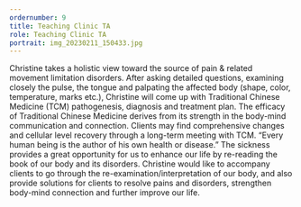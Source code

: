 ```yaml
---
ordernumber: 9
title: Teaching Clinic TA
role: Teaching Clinic TA
portrait: img_20230211_150433.jpg
---
```

Christine takes a holistic view toward the source of pain &amp; related movement limitation disorders. After asking detailed questions, examining closely the pulse, the tongue and palpating the affected
body (shape, color, temperature, marks etc.), Christine will come up with Traditional Chinese
Medicine (TCM) pathogenesis, diagnosis and treatment plan. The efficacy of Traditional Chinese
Medicine derives from its strength in the body-mind communication and connection. Clients may
find comprehensive changes and cellular level recovery through a long-term meeting with TCM.
“Every human being is the author of his own health or disease.” The sickness provides a great
opportunity for us to enhance our life by re-reading the book of our body and its disorders. Christine
would like to accompany clients to go through the re-examination/interpretation of our body, and
also provide solutions for clients to resolve pains and disorders, strengthen body-mind connection
and further improve our life.